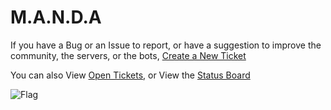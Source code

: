 # M.A.N.D.A

If you have a Bug or an Issue to report, or have a suggestion to improve the community, the servers, or the bots, [Create a New Ticket](https://github.com/mandacorpnetwork/suggestions/issues/new/choose)

You can also View [Open Tickets](https://github.com/mandacorpnetwork/suggestions/issues), or View the [Status Board](https://github.com/orgs/mandacorpnetwork/projects/12)

![Flag](/profile/flag.gif)

